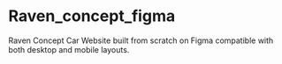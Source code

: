 # Raven_concept_figma
Raven Concept Car Website built from scratch on Figma compatible with both desktop and mobile layouts.
